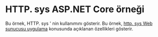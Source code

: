 # <a name="aspnet-core-httpsys-sample"></a>HTTP. sys ASP.NET Core örneği

Bu örnek, HTTP. sys ' nin kullanımını gösterir. Bu örnek, [http. sys Web sunucusu uygulama](https://docs.microsoft.com/aspnet/core/fundamentals/servers/httpsys) konusunda açıklanan özellikleri gösterir.
